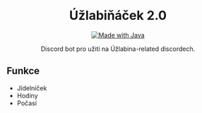 <br />
<p align="center">
      <h1 align="center">Úžlabiňáček 2.0</h1>
</p>
<p align="center">
  <a href="https://java.com/">
    <img src="http://ForTheBadge.com/images/badges/made-with-java.svg" alt="Made with Java">
  </a>
</p>
<p align="center">
    Discord bot pro užití na Úžlabina-related discordech.
</p>

## Funkce
 - Jídelníček
 - Hodiny
 - Počasí
